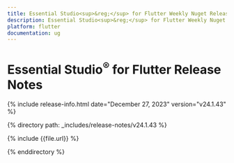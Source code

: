 ```yaml
---
title: Essential Studio<sup>&reg;</sup> for Flutter Weekly Nuget Release Release Notes  
description: Essential Studio<sup>&reg;</sup> for Flutter Weekly Nuget Release Release Notes  
platform: flutter
documentation: ug
---
```


# Essential Studio<sup>&reg;</sup> for Flutter  Release Notes  

{% include release-info.html date="December 27, 2023"  version="v24.1.43" %} 

{% directory path: _includes/release-notes/v24.1.43 %}

{% include {{file.url}} %}

{% enddirectory %}